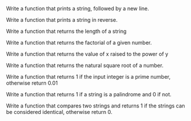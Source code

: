 Write a function that prints a string, followed by a new line.

Write a function that prints a string in reverse.

Write a function that returns the length of a string

Write a function that returns the factorial of a given number.

Write a function that returns the value of x raised to the power of y

Write a function that returns the natural square root of a number.

Write a function that returns 1 if the input integer is a prime number, otherwise return 0.01

Write a function that returns 1 if a string is a palindrome and 0 if not.

Write a function that compares two strings and returns 1 if the strings can be considered identical, otherwise return 0.
